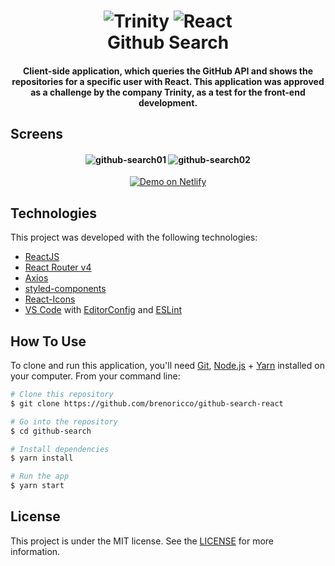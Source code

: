 <h1 align="center">
    <img alt="Trinity" src="https://res.cloudinary.com/dmmewbzfi/image/upload/v1584052689/trinity_jfdqx8.png" />
    <img alt="React" src="https://res.cloudinary.com/dmmewbzfi/image/upload/v1584052690/react_oidecl.png" />
    <br>
    Github Search
</h1>

<h4 align="center">
  Client-side application, which queries the GitHub API and shows the repositories for a specific user with React. This application was approved as a challenge by the company Trinity, as a test for the front-end development.
</h4>

## Screens

<h4 align="center">
  <img src="https://res.cloudinary.com/dmmewbzfi/image/upload/v1584050815/github-search01_zm2uor.png" alt="github-search01">
  <img src="https://res.cloudinary.com/dmmewbzfi/image/upload/v1584050816/github-search02_f1ze3l.png" alt="github-search02">
</h4>

<p align="center">
  <a href="https://vigilant-bohr-f9cb0c.netlify.com/" target="_blank">
    <img alt="Demo on Netlify" src="https://res.cloudinary.com/lukemorales/image/upload/v1563043495/readme_logos/demo_on_netlify_bbuvjz.png">
  </a>
</p>

## Technologies

This project was developed with the following technologies:

- [ReactJS](https://reactjs.org/)
- [React Router v4](https://github.com/ReactTraining/react-router)
- [Axios](https://github.com/axios/axios)
- [styled-components](https://www.styled-components.com/)
- [React-Icons](https://react-icons.netlify.com/)
- [VS Code][vc] with [EditorConfig][vceditconfig] and [ESLint][vceslint]

## How To Use

To clone and run this application, you'll need [Git](https://git-scm.com), [Node.js][nodejs] + [Yarn][yarn] installed on your computer. From your command line:

```bash
# Clone this repository
$ git clone https://github.com/brenoricco/github-search-react

# Go into the repository
$ cd github-search

# Install dependencies
$ yarn install

# Run the app
$ yarn start
```

## License

This project is under the MIT license. See the [LICENSE](https://github.com/lukemorales/react-rocketshoes/blob/master/LICENSE) for more information.

[nodejs]: https://nodejs.org/
[yarn]: https://yarnpkg.com/
[vc]: https://code.visualstudio.com/
[vceditconfig]: https://marketplace.visualstudio.com/items?itemName=EditorConfig.EditorConfig
[vceslint]: https://marketplace.visualstudio.com/items?itemName=dbaeumer.vscode-eslint
